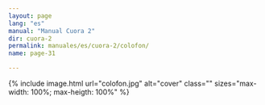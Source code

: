 ```yaml
---
layout: page
lang: "es"
manual: "Manual Cuora 2"
dir: cuora-2
permalink: manuales/es/cuora-2/colofon/
name: page-31 

---
```

{% include image.html url="colofon.jpg"  alt="cover" class="" sizes="max-width: 100%; max-heigth: 100%" %}
